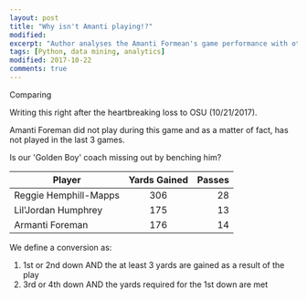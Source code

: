 ```yaml
---
layout: post
title: "Why isn't Amanti playing!?"
modified:
excerpt: "Author analyses the Amanti Formean's game performance with other WR in the team"
tags: [Python, data mining, analytics]
modified: 2017-10-22
comments: true
---
```


Comparing

Writing this right after the heartbreaking loss to OSU (10/21/2017). 

Amanti Foreman did not play during this game and as a matter of fact, has not played in the last 3 games. 

Is our 'Golden Boy' coach missing out by benching him?


| Player        | Yards Gained           | Passes  |
| ------------- |:-------------:| -----:|
| Reggie Hemphill-Mapps      | 306 | 28 |
| Lil'Jordan Humphrey      | 175      |   13 |
| Armanti Foreman | 176      |    14 | 





We define a conversion as:

1. 1st or 2nd down AND the at least 3 yards are gained as a result of the play
2. 3rd or 4th down AND the yards required for the 1st down are met


